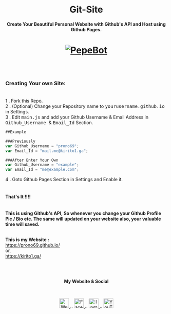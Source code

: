 <h1 align="center">
  <br>
Git-Site
</h1>
<h4 align="center">Create Your Beautiful Personal Website with Github's API and Host using Github Pages.</h4>
<h1 align="center">
  <a href="https://github.com/prono69/prono69.github.io"><img src="https://telegra.ph/file/968cede0a858614dafbd3.png" alt="PepeBot" ></a>
  </h1>

<br>
<br>


### Creating Your own Site: <br><br>
1 .  Fork this Repo.<br>
2 . (Optional) Change your Repository name to <tt>yourusername.github.io</tt> in Settings.<br>
3 . Edit <tt>main.js</tt> and add your Github Username & Email Address in <tt>Github_Username </tt> & <tt>Email_Id</tt> Section.<br>

```javascript
##Example

###Previously
var Github_Username = "prono69";
var Email_Id = "mail.me@kirito1.ga";

###After Enter Your Own
var Github_Username = "example";
var Email_Id = "me@example.com";

```
4 . Goto Github Pages Section in Settings and Enable it.<br><br>
#### That's It !!!!<br><br>

**This is  using Github's API, So whenever you change your Github Profile Pic / Bio etc. The same will updated on your website also, your valuable time will saved.**<br><br>

**This is my Website :**<br>
https://prono69.github.io/ <br>
or,<br>
https://kirito1.ga/

<br>
<br>

<p align="center"> <b>My Website & Social</b></p>
<br>
<p align="center">
 
 <a href="https://kirito1.ga">
    <img alt="Website" width="30px" src="https://firebasestorage.googleapis.com/v0/b/webtuhin.appspot.com/o/githubstatic%2Fwebsite.svg?alt=media&token=5c3ea7e0-d4f7-4566-b78a-bdee6c65f03e" />
  </a>  
..
<a href="https://fb.me/hope.matrix">
    <img alt="Facebook" width="30px" src="https://cdn.jsdelivr.net/npm/simple-icons@3.2.0/icons/facebook.svg" />
  </a>  
..
  <a href="https://www.instagram.com/hope.matrix">
    <img alt="Instagram" width="30px" src="https://cdn.jsdelivr.net/npm/simple-icons@3.2.0/icons/instagram.svg" />
  </a>
..
  <a href="https://www.youtube.com/channel/UCuMczy2DGWEg_Bn29NZC0vg">
    <img alt="YouTube" width="30px" src="https://cdn.jsdelivr.net/npm/simple-icons@3.2.0/icons/youtube.svg" />
  </a>
  
</p>
